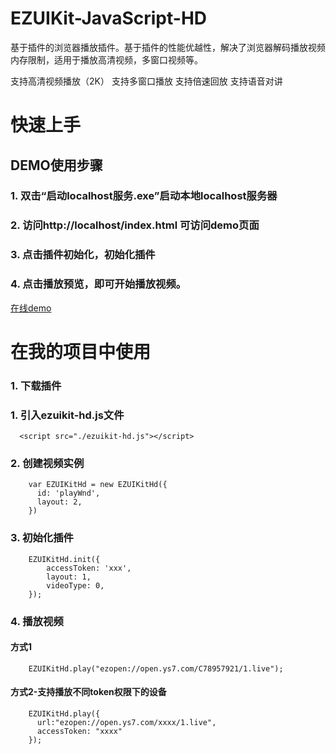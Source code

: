 # EZUIKit-JavaScript-HD
基于插件的浏览器播放插件。基于插件的性能优越性，解决了浏览器解码播放视频内存限制，适用于播放高清视频，多窗口视频等。

支持高清视频播放（2K）
支持多窗口播放
支持倍速回放
支持语音对讲
# 快速上手
## DEMO使用步骤
### 1. 双击“启动localhost服务.exe”启动本地localhost服务器
### 2. 访问http://localhost/index.html 可访问demo页面
### 3. 点击插件初始化，初始化插件
### 4. 点击播放预览，即可开始播放视频。

[在线demo](https://jianboyu.top/ezuikitHd/index.html)

# 在我的项目中使用

### 1. 下载插件

### 1. 引入ezuikit-hd.js文件
```
  <script src="./ezuikit-hd.js"></script>
```
### 2. 创建视频实例
```
    var EZUIKitHd = new EZUIKitHd({
      id: 'playWnd',
      layout: 2,
    })
```
### 3. 初始化插件
```
    EZUIKitHd.init({
        accessToken: 'xxx',
        layout: 1,
        videoType: 0,
    });

```
### 4. 播放视频
#### 方式1
```
    EZUIKitHd.play("ezopen://open.ys7.com/C78957921/1.live");
``` 
#### 方式2-支持播放不同token权限下的设备
```
    EZUIKitHd.play({
      url:"ezopen://open.ys7.com/xxxx/1.live",
      accessToken: "xxxx"
    });
``` 
